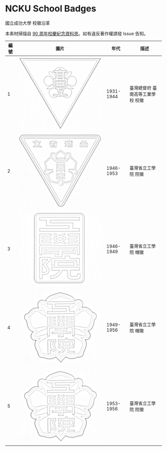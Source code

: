 # NCKU School Badges

國立成功大學 校徽沿革

本素材掃描自 [90 周年校慶紀念資料夾](./folder.jpg)。如有違反著作權請發 Issue 告知。

編號   |圖片  |年代    |描述  |
|------|------|-------|------|
|1|![](./badge-images/1931-1944.png)|1931-1944|臺灣總督府 臺南高等工業學校 校徽|
|2|![](./badge-images/1946-1953.png)|1946-1953|臺灣省立工學院 院徽|
|3|![](./badge-images/1946-1949.png)|1946-1949|臺灣省立工學院 帽徽|
|4|![](./badge-images/1949-1956.png)|1949-1956|臺灣省立工學院 帽徽|
|5|![](./badge-images/1949-1956.png)|1953-1956|臺灣省立工學院 院徽|